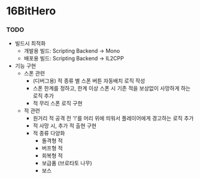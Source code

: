 # 16BitHero

### TODO
- 빌드시 최적화
  - 개발용 빌드: Scripting Backend -> Mono
  - 배포용 빌드: Scripting Backend -> IL2CPP
- 기능 구현
  - 스폰 관련
    - (디버그용) 적 종류 별 스폰 버튼 자동배치 로직 작성
    - 스폰 한계를 정하고, 한계 이상 스폰 시 기존 적을 보상없이 사망하게 하는 로직 추가
    - 적 무리 스폰 로직 구현
  - 적 관련
    - 원거리 적 공격 전 '!'를 머리 위에 띄워서 플레이어에게 경고하는 로직 추가
    - 적 사망 시, 추가 적 출현 구현
    - 적 종류 다양화
      - 돌격형 적
      - 버프형 적
      - 회복형 적
      - 보급품 (브로타토 나무)
      - 보스

